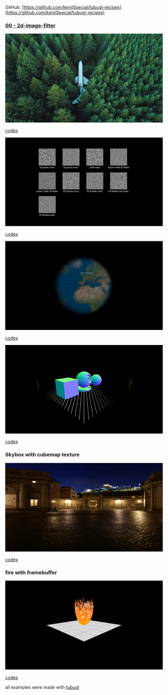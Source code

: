GitHub: [https://github.com/kenjiSpecial/tubugl-recipes](https://github.com/kenjiSpecial/tubugl-recipes)

### [00 - 2d-image-filter](./app00/index.html)

[![](./app00/thumbnail.png)](./app00/index.html)

[codes](https://github.com/kenjiSpecial/tubugl-3d-shape/blob/master/examples/app00) 

[![](./app01/thumbnail.png)](./app01/index.html)

[codes](https://github.com/kenjiSpecial/tubugl-recipes/tree/master/recipes/01-noise) 

[![](./app02/thumbnail.png)](./app02/index.html)

[codes](https://github.com/kenjiSpecial/tubugl-recipes/tree/master/recipes/02-fur-earth) 

[![](./app03/thumbnail.png)](./app03/index.html)

[codes](https://github.com/kenjiSpecial/tubugl-recipes/tree/master/recipes/03-load-json) 

### Skybox with cubemap texture

[![](./app04/thumbnail.png)](./app04/index.html)

[codes](https://github.com/kenjiSpecial/tubugl-recipes/tree/master/recipes/04-cubemap-texture) 

### fire with framebuffer

[![](./app05/thumbnail.png)](./app05/index.html)

[codes](https://github.com/kenjiSpecial/tubugl-recipes/tree/master/recipes/05-fire) 


all examples were made with [tubugl](https://github.com/kenjiSpecial/tubugl)
